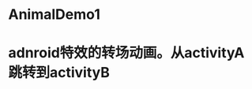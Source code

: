 # AnimalDemo1
adnroid特效的转场动画。从activityA 跳转到activityB
==================================================
